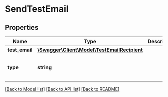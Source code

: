 # SendTestEmail

## Properties
Name | Type | Description | Notes
------------ | ------------- | ------------- | -------------
**test_email** | [**\Swagger\Client\Model\TestEmailRecipient**](TestEmailRecipient.md) |  | 
**type** | **string** |  | [optional] [default to 'merged']

[[Back to Model list]](../../README.md#documentation-for-models) [[Back to API list]](../../README.md#documentation-for-api-endpoints) [[Back to README]](../../README.md)

